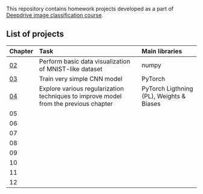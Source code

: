 This repository contains homework projects developed as a part of [Deepdrive image classification course](https://deepdrive.pl/klasyfikacja/).

## List of projects
| Chapter            | Task                                                                                 | Main libraries                           |
| ------------------ | :----------------------------------------------------------------------------------- | :--------------------------------------- |
| [02](notebooks/02) | Perform basic data visualization of MNIST-like dataset                               | numpy                                    |
| [03](notebooks/03) | Train very simple CNN model                                                          | PyTorch                                  |
| [04](notebooks/04) | Explore various regularization techniques to improve model from the previous chapter | PyTorch Ligthning (PL), Weights & Biases |
| 05                 |                                                                                      |                                          |
| 06                 |                                                                                      |                                          |
| 07                 |                                                                                      |                                          |
| 08                 |                                                                                      |                                          |
| 09                 |                                                                                      |                                          |
| 10                 |                                                                                      |                                          |
| 11                 |                                                                                      |                                          |
| 12                 |                                                                                      |                                          |
